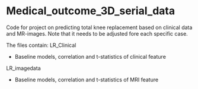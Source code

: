 # Medical_outcome_3D_serial_data
Code for project on predicting total knee replacement based on clinical data and MR-images.
Note that it needs to be adjusted fore each specific case. 

The files contain: 
LR_Clinical
- Baseline models, correlation and t-statistics of clinical feature

LR_imagedata
- Baseline models, correlation and t-statistics of MRI feature
